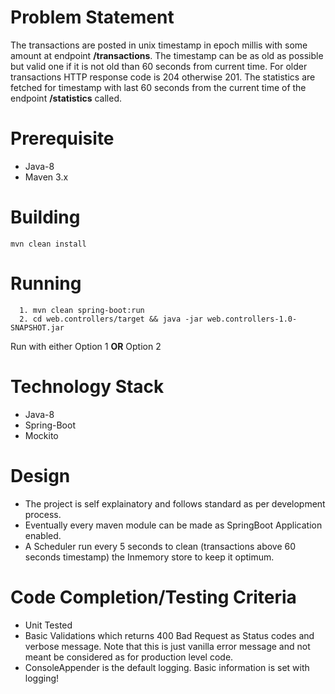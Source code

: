 
# Problem Statement
The transactions are posted in unix timestamp in epoch millis with some amount at endpoint **/transactions**. The timestamp can be as old as possible but valid one if it is not old than 60 seconds from current time. For older transactions HTTP response code is 204 otherwise 201. The statistics are fetched for timestamp with last 60 seconds from the current time of the endpoint **/statistics** called.
# Prerequisite

* Java-8
* Maven 3.x

# Building
    mvn clean install
  
# Running
      1. mvn clean spring-boot:run 
      2. cd web.controllers/target && java -jar web.controllers-1.0-SNAPSHOT.jar
 Run with either Option 1 **OR** Option 2
  
# Technology Stack
* Java-8
* Spring-Boot
* Mockito

# Design
* The project is self explainatory and follows standard as per development process. 
* Eventually every maven module can be made as SpringBoot Application enabled.
* A Scheduler run every 5 seconds to clean (transactions above 60 seconds timestamp) the Inmemory store to keep it optimum.



# Code Completion/Testing Criteria

* Unit Tested
* Basic Validations which returns 400 Bad Request as Status codes and verbose message. Note that this is just vanilla error message and not meant be considered as for production level code.
* ConsoleAppender is the default logging. Basic information is set with logging!



